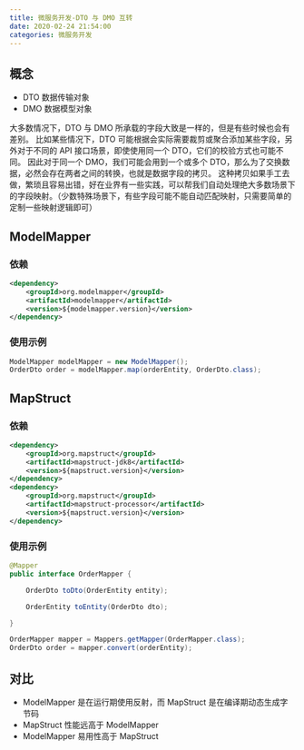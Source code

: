 ```yaml
---
title: 微服务开发-DTO 与 DMO 互转
date: 2020-02-24 21:54:00
categories: 微服务开发
---
```

## 概念
* DTO 数据传输对象
* DMO 数据模型对象

大多数情况下，DTO 与 DMO 所承载的字段大致是一样的，但是有些时候也会有差别。
比如某些情况下，DTO 可能根据会实际需要裁剪或聚合添加某些字段，另外对于不同的 API 接口场景，即使使用同一个 DTO，它们的校验方式也可能不同。
因此对于同一个 DMO，我们可能会用到一个或多个 DTO，那么为了交换数据，必然会存在两者之间的转换，也就是数据字段的拷贝。
这种拷贝如果手工去做，繁琐且容易出错，好在业界有一些实践，可以帮我们自动处理绝大多数场景下的字段映射。（少数特殊场景下，有些字段可能不能自动匹配映射，只需要简单的定制一些映射逻辑即可）

## ModelMapper
### 依赖
```xml
<dependency>
    <groupId>org.modelmapper</groupId>
    <artifactId>modelmapper</artifactId>
    <version>${modelmapper.version}</version>
</dependency>
```

### 使用示例
```java
ModelMapper modelMapper = new ModelMapper();
OrderDto order = modelMapper.map(orderEntity, OrderDto.class);
```
## MapStruct
### 依赖
```xml
<dependency>
    <groupId>org.mapstruct</groupId>
    <artifactId>mapstruct-jdk8</artifactId>
    <version>${mapstruct.version}</version>
</dependency>
<dependency>
    <groupId>org.mapstruct</groupId>
    <artifactId>mapstruct-processor</artifactId>
    <version>${mapstruct.version}</version>
</dependency>
```

### 使用示例
```java
@Mapper
public interface OrderMapper {

    OrderDto toDto(OrderEntity entity);

    OrderEntity toEntity(OrderDto dto);

}

OrderMapper mapper = Mappers.getMapper(OrderMapper.class);
OrderDto order = mapper.convert(orderEntity);
```

## 对比
* ModelMapper 是在运行期使用反射，而 MapStruct 是在编译期动态生成字节码
* MapStruct 性能远高于 ModelMapper
* ModelMapper 易用性高于 MapStruct
